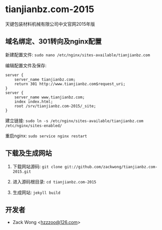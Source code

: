 tianjianbz.com-2015
=============

天键包装材料机械有限公司中文官网2015年版


域名绑定、301转向及nginx配置
-----

新建配置文件: ``sudo nano /etc/nginx/sites-available/tianjianbz.com``

编辑配置文件及保存: 

    server {
        server_name tianjianbz.com;
        return 301 http://www.tianjianbz.com$request_uri;
    }
    server {
        server_name www.tianjianbz.com;
        index index.html;
        root /srv/tianjianbz.com-2015/_site;
    }

建立链接: ``sudo ln -s /etc/nginx/sites-available/tianjianbz.com /etc/nginx/sites-enabled/``

重启nginx: ``sudo service nginx restart``


下载及生成网站
-----

1. 下载网站源码: ``git clone git://github.com/zackwong/tianjianbz.com-2015.git``

2. 进入源码根目录: ``cd tianjianbz.com-2015``

3. 生成网站: ``jekyll build``


开发者
---------

* Zack Wong &lt;hzzzoo@126.com&gt;
